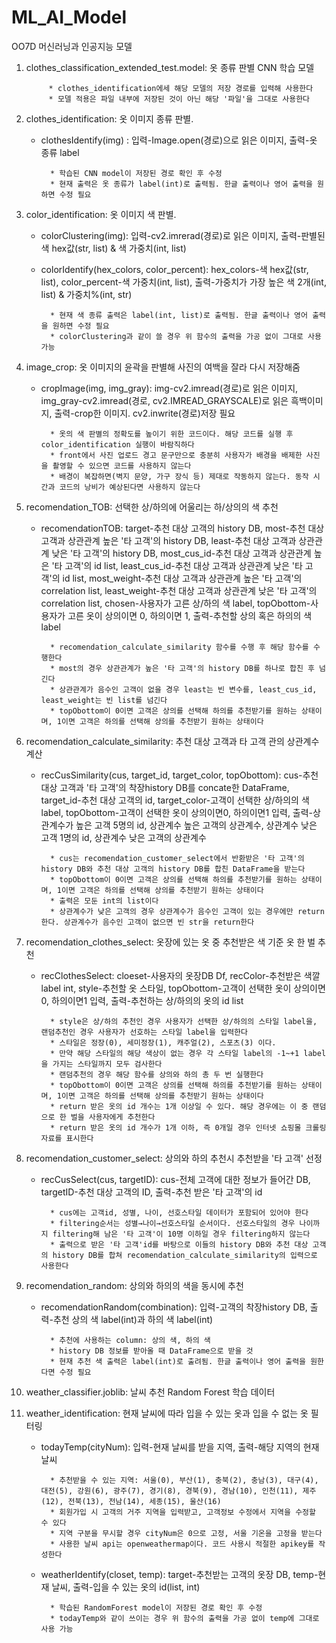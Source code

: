 # ML_AI_Model
OO7D 머신러닝과 인공지능 모델

1. clothes_classification_extended_test.model: 옷 종류 판별 CNN 학습 모델

            * clothes_identification에세 해당 모델의 저장 경로를 입력해 사용한다
            * 모델 적용은 파일 내부에 저장된 것이 아닌 해당 '파일'을 그대로 사용한다

2. clothes_identification: 옷 이미지 종류 판별.

    - clothesIdentify(img) : 입력-Image.open(경로)으로 읽은 이미지, 출력-옷 종류 label
    
            * 학습된 CNN model이 저장된 경로 확인 후 수정
            * 현재 출력은 옷 종류가 label(int)로 출력됨. 한글 출력이나 영어 출력을 원하면 수정 필요

3. color_identification: 옷 이미지 색 판별.

    - colorClustering(img): 입력-cv2.imrerad(경로)로 읽은 이미지, 출력-판별된 색 hex값(str, list) & 색 가중치(int, list)
    
    - colorIdentify(hex_colors, color_percent): hex_colors-색 hex값(str, list), color_percent-색 가중치(int, list), 출력-가중치가 가장 높은 색 2개(int, list) & 가중치%(int, str)
    
            * 현재 색 종류 출력은 label(int, list)로 출력됨. 한글 출력이나 영어 출력을 원하면 수정 필요
            * colorClustering과 같이 쓸 경우 위 함수의 출력을 가공 없이 그대로 사용 가능

4. image_crop: 옷 이미지의 윤곽을 판별해 사진의 여백을 잘라 다시 저장해줌

    - cropImage(img, img_gray): img-cv2.imread(경로)로 읽은 이미지, img_gray-cv2.imread(경로, cv2.IMREAD_GRAYSCALE)로 읽은 흑백이미지, 출력-crop한 이미지. cv2.inwrite(경로)저장 필요
    
            * 옷의 색 판별의 정확도를 높이기 위한 코드이다. 해당 코드를 실행 후 color_identification 실행이 바람직하다
            * front에서 사진 업로드 경고 문구만으로 충분히 사용자가 배경을 배제한 사진을 촬영할 수 있으면 코드를 사용하지 않는다
            * 배경이 복잡하면(벽지 문양, 가구 장식 등) 제대로 작동하지 않는다. 동작 시간과 코드의 낭비가 예상된다면 사용하지 않는다

5. recomendation_TOB: 선택한 상/하의에 어울리는 하/상의의 색 추천

    - recomendationTOB: target-추천 대상 고객의 history DB, most-추천 대상 고객과 상관관계 높은 '타 고객'의 history DB, least-추천 대상 고객과 상관관계 낮은 '타 고객'의 history DB, most_cus_id-추천 대상 고객과 상관관계 높은 '타 고객'의 id list, least_cus_id-추천 대상 고객과 상관관계 낮은 '타 고객'의 id list, most_weight-추천 대상 고객과 상관관계 높은 '타 고객'의 correlation list, least_weight-추천 대상 고객과 상관관계 낮은 '타 고객'의 correlation list, chosen-사용자가 고른 상/하의 색 label, topObottom-사용자가 고른 옷이 상의이면 0, 하의이면 1, 출력-추천할 상의 혹은 하의의 색 label

            * recomendation_calculate_similarity 함수를 수행 후 해당 함수를 수행한다
            * most의 경우 상관관계가 높은 '타 고객'의 history DB를 하나로 합친 후 넘긴다
            * 상관관계가 음수인 고객이 없을 경우 least는 빈 변수를, least_cus_id, least_weight는 빈 list를 넘긴다
            * topObottom이 0이면 고객은 상의를 선택해 하의를 추천받기를 원하는 상태이며, 1이면 고객은 하의를 선택해 상의를 추천받기 원하는 상태이다

6. recomendation_calculate_similarity: 추천 대상 고객과 타 고객 관의 상관계수 계산

    - recCusSimilarity(cus, target_id, target_color, topObottom): cus-추천 대상 고객과 '타 고객'의 착장history DB를 concate한 DataFrame, target_id-추천 대상 고객의 id, target_color-고객이 선택한 상/하의의 색 label, topObottom-고객이 선택한 옷이 상의이면0, 하의이면1 입력, 출력-상관계수가 높은 고객 5명의 id, 상관계수 높은 고객의 상관계수, 상관계수 낮은 고객 1명의 id, 상관계수 낮은 고객의 상관계수
 
            * cus는 recomendation_customer_select에서 반환받은 '타 고객'의 history DB와 추천 대상 고객의 history DB를 합친 DataFrame을 받는다
            * topObottom이 0이면 고객은 상의를 선택해 하의를 추천받기를 원하는 상태이며, 1이면 고객은 하의를 선택해 상의를 추천받기 원하는 상태이다
            * 출력은 모둔 int의 list이다
            * 상관계수가 낮은 고객의 경우 상관계수가 음수인 고객이 있는 경우에만 return한다. 상관계수가 음수인 고객이 없으면 빈 str을 return한다

7. recomendation_clothes_select: 옷장에 있는 옷 중 추천받은 색 기준 옷 한 벌 추천

    - recClothesSelect: cloeset-사용자의 옷장DB Df, recColor-추천받은 색깔 label int, style-추천할 옷 스타일, topObottom-고객이 선택한 옷이 상의이면0, 하의이면1 입력, 출력-추천하는 상/하의의 옷의 id list

            * style은 상/하의 추천인 경우 사용자가 선택한 상/하의의 스타일 label을, 랜덤추천인 경우 사용자가 선호하는 스타일 label을 입력한다
            * 스타일은 정장(0), 세미정장(1), 캐주얼(2), 스포츠(3) 이다.
            * 만약 해당 스타일의 해당 색상이 없는 경우 각 스타일 label의 -1~+1 label을 가지는 스타일까지 모두 검사한다
            * 랜덤추천의 경우 해당 함수를 상의와 하의 총 두 번 실행한다
            * topObottom이 0이면 고객은 상의를 선택해 하의를 추천받기를 원하는 상태이며, 1이면 고객은 하의를 선택해 상의를 추천받기 원하는 상태이다
            * return 받은 옷의 id 개수는 1개 이상일 수 있다. 해당 경우에는 이 중 랜덤으로 한 벌을 사용자에게 추천한다
            * return 받은 옷의 id 개수가 1개 이하, 즉 0개일 경우 인터넷 쇼핑몰 크롤링 자료를 표시한다

8. recomendation_customer_select: 상의와 하의 추천시 추천받을 '타 고객' 선정

    - recCusSelect(cus, targetID): cus-전체 고객에 대한 정보가 들어간 DB, targetID-추천 대상 고객의 ID, 출력-추천 받은 '타 고객'의 id

            * cus에는 고객id, 성별, 나이, 선호스타일 데이터가 포함되어 있어야 한다
            * filtering순서는 성별→나이→선호스타일 순서이다. 선호스타일의 경우 나이까지 filtering해 남은 '타 고객'이 10명 이하일 경우 filtering하지 않는다
            * 출력으로 받은 '타 고객'id를 바탕으로 이들의 history DB와 추천 대상 고객의 history DB를 합쳐 recomendation_calculate_similarity의 입력으로 사용한다

9. recomendation_random: 상의와 하의의 색을 동시에 추천

    - recomendationRandom(combination): 입력-고객의 착장history DB, 출력-추천 상의 색 label(int)과 하의 색 label(int)

            * 추천에 사용하는 column: 상의 색, 하의 색
            * history DB 정보를 받아올 때 DataFrame으로 받을 것
            * 현재 추천 색 출력은 label(int)로 출려됨. 한글 출력이나 영어 출력을 원한다면 수정 필요


10. weather_classifier.joblib: 날씨 추천 Random Forest 학습 데이터

11. weather_identification: 현재 날씨에 따라 입을 수 있는 옷과 입을 수 없는 옷 필터링

    - todayTemp(cityNum): 입력-현재 날씨를 받을 지역, 출력-해당 지역의 현재 날씨

            * 추천받을 수 있는 지역: 서울(0), 부산(1), 충북(2), 충남(3), 대구(4), 대전(5), 강원(6), 광주(7), 경기(8), 경북(9), 경남(10), 인천(11), 제주(12), 전북(13), 전남(14), 세종(15), 울산(16)
            * 회원가입 시 고객의 거주 지역을 입력받고, 고객정보 수정에서 지역을 수정할 수 있다
            * 지역 구분을 무시할 경우 cityNum은 0으로 고정, 서울 기온을 고정을 받는다
            * 사용한 날씨 api는 openweathermap이다. 코드 사용시 적절한 apikey를 작성한다

    - weatherIdentify(closet, temp): target-추천받는 고객의 옷장 DB, temp-현재 날씨, 출력-입을 수 있는 옷의 id(list, int)

            * 학습된 RandomForest model이 저장된 경로 확인 후 수정
            * todayTemp와 같이 쓰이는 경우 위 함수의 출력을 가공 없이 temp에 그대로 사용 가능
